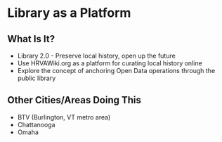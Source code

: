 # Library as a Platform

## What Is It?

* Library 2.0 - Preserve local history, open up the future
* Use HRVAWiki.org as a platform for curating local history online
* Explore the concept of anchoring Open Data operations through the public library

## Other Cities/Areas Doing This
* BTV (Burlington, VT metro area)
* Chattanooga
* Omaha